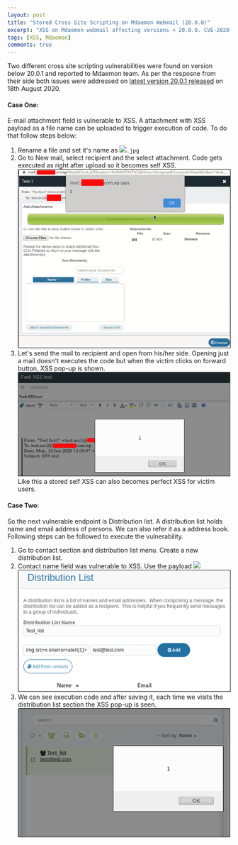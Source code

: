 ```yaml
---
layout: post
title: "Stored Cross Site Scripting on Mdaemon Webmail (20.0.0)"
excerpt: "XSS on Mdaemon webmail affecting versions < 20.0.0. CVE-2020-18723, CVE-2020-18724"
tags: [XSS, Mdaemon]
comments: true
---
```


Two different cross site scripting vulnerabilities were found on version below 20.0.1 and reported to Mdaemon team. As per the resposne from their side both issues were addressed on [latest version 20.0.1 released](http://files.altn.com/MDaemon/Release/relnotes_en.html) on 18th August 2020.

#### Case One:

E-mail attachment field is vulnerable to XSS. A attachment with XSS payload as a file name can be uploaded to trigger execution of code. To do that follow steps below:

1. Rename a file and set it's name as <code><img src=x onerror=alert(1)>.jpg </code>
2. Go to New mail, select recipient and the select attachment. Code gets executed as right after upload so it becomes self XSS.
 ![XSS Popup1](/images/posts/mdaemon-xss-popup.png)
3. Let's send the mail to recipient and open from his/her side. Opening just a mail doesn't executes the code but when the victim clicks on forward button, XSS pop-up is shown.  
 ![XSS Popup 2](/images/posts/mdaemon-xss-popup-2.png)
 Like this a stored self XSS can also becomes perfect XSS for victim users. 


#### Case Two:

So the next vulnerable endpoint is Distribution list. A distribution list holds name and email address of persons. We can also refer it as a address book. Following steps can be followed to execute the vulnerability.
1. Go to contact section and distribution list menu. Create a new distribution list.
2. Contact name field was vulnerable to XSS. Use the payload <code><img src=x onerror=alert(1)></code> 
![Mdaemon XSS](/images/posts/mdaemon-xss-distribution1.png)
3. We can see execution code and after saving it, each time we visits the distribution list section the XSS pop-up is seen.
![Mdaemon XSS](/images/posts/mdaemon-xss-distribution2.png)

